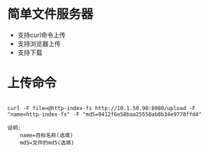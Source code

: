 # 简单文件服务器
- 支持curl命令上传
- 支持浏览器上传
- 支持下载



# 上传命令
```

curl -F file=@http-index-fs http://10.1.50.90:8080/upload -F "name=http-index-fs" -F "md5=9412f6e58baa25550ab8b34e9778ffd4" 

说明:  
	name=目标名称(选填)
	md5=文件的md5(选填)
	
	
```
